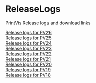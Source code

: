 # ReleaseLogs
PrintVis Release logs and download links

[Release logs for PV26](Release%2026.md) <br>
[Release logs for PV25](Release%2025.md) <br>
[Release logs for PV24](Release%2024.md) <br>
[Release logs for PV23](Release%2023.md) <br>
[Release logs for PV22](Release%2022.md) <br>
[Release logs for PV21](Release%2021.md) <br>
[Release logs for PV20](Release%2020.md) <br>
[Release logs for PV19](Release%2019.md) <br>
[Release logs for PV18](Release%2018.md) <br>
